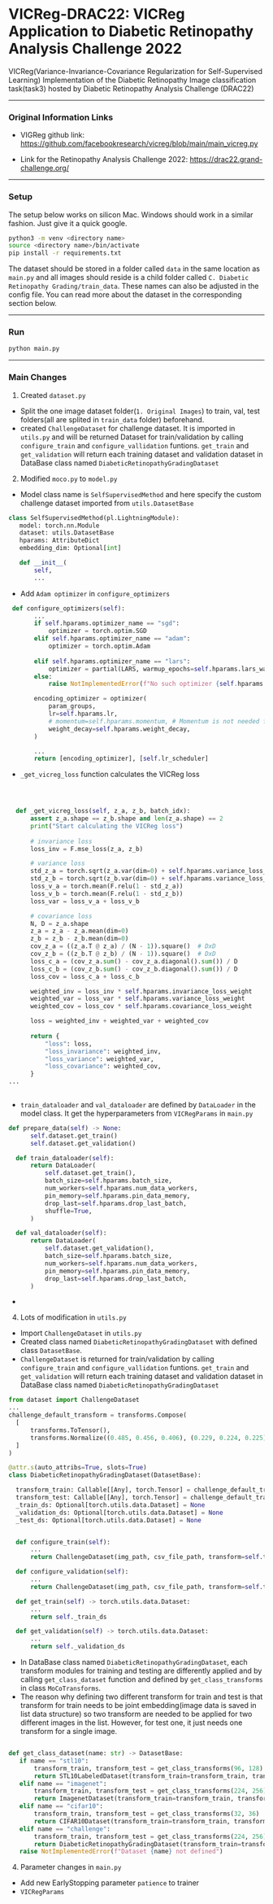 # VICReg-DRAC22: VICReg Application to Diabetic Retinopathy Analysis Challenge 2022
VICReg(Variance-Invariance-Covariance Regularization for Self-Supervised Learning) Implementation of the Diabetic Retinopathy Image classification task(task3) hosted by Diabetic Retinopathy Analysis Challenge (DRAC22)
___

### Original Information Links

* VIGReg github link:
https://github.com/facebookresearch/vicreg/blob/main/main_vicreg.py

* Link for the Retinopathy Analysis Challenge 2022:
https://drac22.grand-challenge.org/

___

### Setup

The setup below works on silicon Mac. Windows should work in a similar fashion. Just give it a quick google.
```bash
python3 -m venv <directory name>
source <directory name>/bin/activate
pip install -r requirements.txt
```
The dataset should be stored in a folder called `data` in the same location as `main.py` and all images should reside is a child folder called `C. Diabetic Retinopathy Grading/train_data`. These names can also be adjusted in the config file. You can read more about the dataset in the corresponding section below.
___
### Run

```python
python main.py
```
___
### Main Changes
1.  Created `dataset.py`
  * Split the one image dataset folder(`1. Original Images`) to train, val, test folders(all are splited in `train_data` folder) beforehand.
  * created `ChallengeDataset` for challenge dataset. It is imported in `utils.py` and will be returned Dataset for train/validation by calling `configure_train` and `configure_vallidation` funtions. `get_train` and `get_validation` will return each training dataset and validation dataset in DataBase class named `DiabeticRetinopathyGradingDataset` 
 
2.  Modified `moco.py` to `model.py`
 * Model class name is `SelfSupervisedMethod` and here specify the custom challenge dataset imported from `utils.DatasetBase`
 ```python
 class SelfSupervisedMethod(pl.LightningModule):
    model: torch.nn.Module
    dataset: utils.DatasetBase
    hparams: AttributeDict
    embedding_dim: Optional[int]

    def __init__(
        self, 
        ...
 ```
 * Add `Adam optimizer` in `configure_optimizers`
 ```python
  def configure_optimizers(self):
        ...
        if self.hparams.optimizer_name == "sgd":
            optimizer = torch.optim.SGD
        elif self.hparams.optimizer_name == "adam":
            optimizer = torch.optim.Adam
          
        elif self.hparams.optimizer_name == "lars":
            optimizer = partial(LARS, warmup_epochs=self.hparams.lars_warmup_epochs, eta=self.hparams.lars_eta)
        else:
            raise NotImplementedError(f"No such optimizer {self.hparams.optimizer_name}")

        encoding_optimizer = optimizer(
            param_groups,
            lr=self.hparams.lr,
            # momentum=self.hparams.momentum, # Momentum is not needed for Adam Optimizer
            weight_decay=self.hparams.weight_decay,
        )

        ...
        return [encoding_optimizer], [self.lr_scheduler]
 ```
 * `_get_vicreg_loss` function calculates the VICReg loss
  ```python

       
 
    def _get_vicreg_loss(self, z_a, z_b, batch_idx):
        assert z_a.shape == z_b.shape and len(z_a.shape) == 2
        print("Start calculating the VICReg loss")
        
        # invariance loss
        loss_inv = F.mse_loss(z_a, z_b)

        # variance loss
        std_z_a = torch.sqrt(z_a.var(dim=0) + self.hparams.variance_loss_epsilon)
        std_z_b = torch.sqrt(z_b.var(dim=0) + self.hparams.variance_loss_epsilon)
        loss_v_a = torch.mean(F.relu(1 - std_z_a))
        loss_v_b = torch.mean(F.relu(1 - std_z_b))
        loss_var = loss_v_a + loss_v_b

        # covariance loss
        N, D = z_a.shape
        z_a = z_a - z_a.mean(dim=0)
        z_b = z_b - z_b.mean(dim=0)
        cov_z_a = ((z_a.T @ z_a) / (N - 1)).square()  # DxD
        cov_z_b = ((z_b.T @ z_b) / (N - 1)).square()  # DxD
        loss_c_a = (cov_z_a.sum() - cov_z_a.diagonal().sum()) / D
        loss_c_b = (cov_z_b.sum() - cov_z_b.diagonal().sum()) / D
        loss_cov = loss_c_a + loss_c_b

        weighted_inv = loss_inv * self.hparams.invariance_loss_weight
        weighted_var = loss_var * self.hparams.variance_loss_weight
        weighted_cov = loss_cov * self.hparams.covariance_loss_weight

        loss = weighted_inv + weighted_var + weighted_cov
        
        return {
            "loss": loss,
            "loss_invariance": weighted_inv,
            "loss_variance": weighted_var,
            "loss_covariance": weighted_cov,
        }
 ...
    
  ```
  * `train_dataloader` and `val_dataloader` are defined by `DataLoader` in the model class. It get the hyperparameters from `VICRegParams` in `main.py`
  ```python
  def prepare_data(self) -> None:
        self.dataset.get_train()
        self.dataset.get_validation()

    def train_dataloader(self):
        return DataLoader(
            self.dataset.get_train(),
            batch_size=self.hparams.batch_size,
            num_workers=self.hparams.num_data_workers,
            pin_memory=self.hparams.pin_data_memory,
            drop_last=self.hparams.drop_last_batch,
            shuffle=True,
        )

    def val_dataloader(self):
        return DataLoader(
            self.dataset.get_validation(),
            batch_size=self.hparams.batch_size,
            num_workers=self.hparams.num_data_workers,
            pin_memory=self.hparams.pin_data_memory,
            drop_last=self.hparams.drop_last_batch,
        ) 

  ```
  * 
4.  Lots of modification in `utils.py`
  * Import `ChallengeDataset` in `utils.py` 
  * Created class named `DiabeticRetinopathyGradingDataset` with defined class `DatasetBase`.
  * `ChallengeDataset` is returned for train/validation by calling `configure_train` and `configure_vallidation` funtions. `get_train` and `get_validation` will return each training dataset and validation dataset in DataBase class named `DiabeticRetinopathyGradingDataset` 
  ```python  
  from dataset import ChallengeDataset 
  ...
  challenge_default_transform = transforms.Compose(
    [
        transforms.ToTensor(),
        transforms.Normalize((0.485, 0.456, 0.406), (0.229, 0.224, 0.225)),
    ]
)

@attr.s(auto_attribs=True, slots=True)
class DiabeticRetinopathyGradingDataset(DatasetBase):

    transform_train: Callable[[Any], torch.Tensor] = challenge_default_transform
    transform_test: Callable[[Any], torch.Tensor] = challenge_default_transform
    _train_ds: Optional[torch.utils.data.Dataset] = None
    _validation_ds: Optional[torch.utils.data.Dataset] = None
    _test_ds: Optional[torch.utils.data.Dataset] = None


    def configure_train(self):
        ...
        return ChallengeDataset(img_path, csv_file_path, transform=self.transform_train)

    def configure_validation(self):
        ...
        return ChallengeDataset(img_path, csv_file_path, transform=self.transform_test)

    def get_train(self) -> torch.utils.data.Dataset:
        ...
        return self._train_ds

    def get_validation(self) -> torch.utils.data.Dataset:
        ...
        return self._validation_ds
  
  ```
  * In DataBase class named `DiabeticRetinopathyGradingDataset`, each transform modules for training and testing are differently applied and by calling `get_class_dataset` function and defined by `get_class_transforms` in class `MoCoTransforms`.
   * The reason why defining two different transform for train and test is that transform for train needs to be joint embedding(image data is saved in list data structure) so two transform are needed to be applied for two different images in the list. However, for test one, it just needs one transform for a single image. 
 ```python  
 
def get_class_dataset(name: str) -> DatasetBase:
    if name == "stl10":
        transform_train, transform_test = get_class_transforms(96, 128)
        return STL10LabeledDataset(transform_train=transform_train, transform_test=transform_test)
    elif name == "imagenet":
        transform_train, transform_test = get_class_transforms(224, 256)
        return ImagenetDataset(transform_train=transform_train, transform_test=transform_test)
    elif name == "cifar10":
        transform_train, transform_test = get_class_transforms(32, 36)
        return CIFAR10Dataset(transform_train=transform_train, transform_test=transform_test)
    elif name == "challenge":
        transform_train, transform_test = get_class_transforms(224, 256)
        return DiabeticRetinopathyGradingDataset(transform_train=transform_train, transform_test=transform_test)
    raise NotImplementedError(f"Dataset {name} not defined")
 ```
4.  Parameter changes in `main.py`
  * Add new EarlyStopping parameter `patience` to trainer 
  * `VICRegParams`
